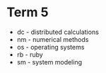 # Term 5

* dc - distributed calculations
* nm - numerical methods
* os - operating systems
* rb - ruby
* sm - system modeling